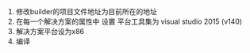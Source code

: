 1. 修改builder的项目文件地址为目前所在的地址
2. 在每一个解决方案的属性中 设置 平台工具集为 visual studio 2015 (v140)
3. 解决方案平台设为x86
4. 编译